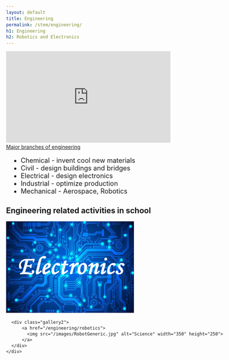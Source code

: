 ```yaml
---
layout: default
title: Engineering
permalink: /stem/engineering/
h1: Engineering
h2: Robotics and Electronics
---
```


<section50>
  <div class="section50left">
    <iframe src="https://www.youtube.com/embed/bipTWWHya8A" scrolling="no" allowfullscreen="" width="450" height="250" frameborder="0"><br/></iframe>
  </div>

  <div class="section50right">
    <a class="h2link" href="https://blog.prepscholar.com/different-types-of-engineering"> Major branches of engineering </a>
    <ul class="yes" style="padding-left:40px; font-size: 18px;"> 
    <li>Chemical - invent cool new materials</li>
    <li>Civil - design buildings and bridges</li>
    <li>Electrical - design electronics</li>
    <li>Industrial - optimize production</li>
    <li>Mechanical - Aerospace, Robotics</li>
    </ul>
  </div>

</section50>

<section50>
  <h2>Engineering related activities in school</h2>

  <div class="navbar2">
    <div class="center" style="width:900px">
      <div class="gallery2">
          <a href="/engineering/electronics">
            <img src="/images/Electronics.jpg" alt="Electronics" width="350" height="250">
          </a>
      </div>
      
      <div class="gallery2">
          <a href="/engineering/robotics">
            <img src="/images/RobotGeneric.jpg" alt="Science" width="350" height="250">
          </a>
      </div>
    </div>
  </div>
</section50>